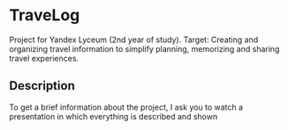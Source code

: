 # TraveLog
Project for Yandex Lyceum (2nd year of study). Target: Creating and organizing travel information to simplify planning, memorizing and sharing travel experiences.
## Description
To get a brief information about the project, I ask you to watch a presentation in which everything is described and shown
